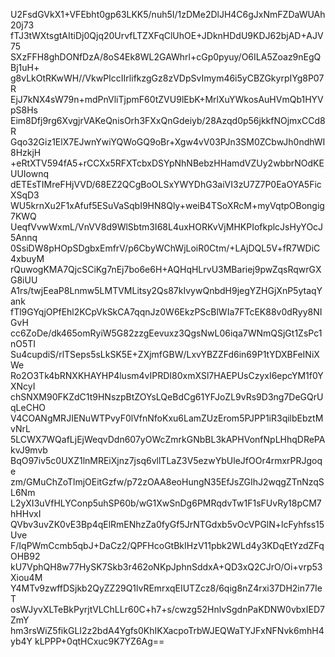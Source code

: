 U2FsdGVkX1+VFEbht0gp63LKK5/nuh5I/1zDMe2DlJH4C6gJxNmFZDaWUAh20j73
fTJ3tWXtsgtAItiDj0Qjq20UrvfLTZXFqClUhOE+JDknHDdU9KDJ62bjAD+AJV75
SXzFFH8ghDONfDzA/8oS4Ek8WL2GAWhrl+cGp0pyuy/O6ILA5Zoaz9nEgQBj1uH+
g8vLkOtRKwWH//VkwPIccIIrlifkzgGz8zVDpSvImym46i5yCBZGkyrpIYg8P07R
EjJ7kNX4sW79n+mdPnVliTjpmF60tZVU9lEbK+MrlXuYWkosAuHVmQb1HYVpS8Hs
Eim8Dfj9rg6XvgjrVAKeQnisOrh3FXxQnGdeiyb/28Azqd0p56jkkfNOjmxCCd8R
Gqo32Giz1ElX7EJwnYwiYQWoGQ9oBr+Xgw4vV03PJn3SM0ZCbwJh0ndhWI8HzkjH
+eRtXTV594fA5+rCCXx5RFXTcbxDSYpNhNBebzHHamdVZUy2wbbrNOdKEUUIownq
dETEsTIMreFHjVVD/68EZ2QCgBoOLSxYWYDhG3aiVI3zU7Z7P0EaOYA5FicXSqD3
WU5krnXu2F1xAfuf5ESuVaSqbI9HN8Qly+weiB4TSoXRcM+myVqtpOBongig7KWQ
UeqfVvwWxmL/VnVV8d9WlSbtm3I68L4uxHORKvVjMHKPIofkplcJsHyYOcJ5Annq
0SsiDW8pHOpSDgbxEmfrV/p6CbyWChWjLoiR0Ctm/+LAjDQL5V+fR7WDiC4xbuyM
rQuwogKMA7QjcSCiKg7nEj7bo6e6H+AQHqHLrvU3MBariej9pwZqsRqwrGXG8iUU
A1rs/twjEeaP8Lnmw5LMTVMLitsy2Qs87kIvywQnbdH9jegYZHGjXnP5ytaqYank
fTl9GYqjOPfEhl2KCpVkSkCA7qqnJz0W6EkzPScBlWIa7FTcEK88v0dRyy8NIGvH
cc6ZoDe/dk465omRyiW5G82zzgEevuxz3QgsNwL06iqa7WNmQSjGt1ZsPc1nO5TI
Su4cupdiS/rlTSeps5sLkSK5E+ZXjmfGBW/LxvYBZZFd6in69P1tYDXBFeINiXWe
Ro2O3Tk4bRNXKHAYHP4lusm4vIPRDI80xmXSl7HAEPUsCzyxI6epcYM1f0YXNcyI
chSNXM90FKZdC1t9HNszpBtZOYsLQeBdCg61YFJoZL9vRs9D3ng7DeGQrUqLeCHO
V4COANgMRJIENuWTPvyF0lVfnNfoKxu6LamZUzErom5PJPP1iR3qilbEbztMvNrL
5LCWX7WQafLjEjWeqvDdn607yOWcZmrkGNbBL3kAPHVonfNpLHhqDRePAkvJ9mvb
BqO97iv5c0UXZ1lnMREiXjnz7jsq6vllTLaZ3V5ezwYbUleJfOOr4rmxrPRJgoqe
zm/GMuChZoTlmjOEitGzfw/p72zOAA8eoHungN35EfJsZGIhJ2wqgZTnNzqSL6Nm
L2yXI3uVfHLYConp5uhSP60b/wG1XwSnDg6PMRqdvTw1F1sFUvRy18pCM7hHHvxI
QVbv3uvZK0vE3Bp4qElRmENhzZa0fyGf5JrNTGdxb5vOcVPGlN+lcFyhfss15Uve
F/IqPWmCcmb5qbJ+DaCz2/QPFHcoGtBkIHzV11pbk2WLd4y3KDqEtYzdZFqOHB92
kU7VphQH8w77HySK7Skb3r462oNKpJphnSddxA+QD3xQ2CJrO/Oi+vrp53Xiou4M
Y4MTv9zwffDSjkb2QyZZ29Q1lvREmrxqEIUTZcz8/6qig8nZ4rxi37DH2in77IeT
osWJyvXLTeBkPyrjtVLChLLr60C+h7+s/cwzg52HnlvSgdnPaKDNW0vbxIED7ZmY
hm3rsWiZ5fikGLI2z2bdA4Ygfs0KhIKXacpoTrbWJEQWaTYJFxNFNvk6mhH4yb4Y
kLPPP+0qtHCxuc9K7YZ6Ag==
